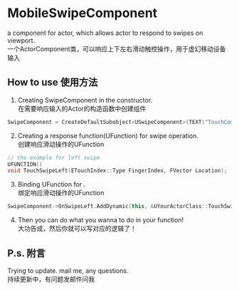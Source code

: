 # MobileSwipeComponent

a component for actor, which allows actor to respond to swipes on viewport.<br/>一个ActorComponent类，可以响应上下左右滑动触控操作，用于虚幻移动设备输入

## How to use 使用方法
1. Creating SwipeComponent in the constructor.</br>在需要响应输入的Actor的构造函数中创建组件
```C++
SwipeComponent = CreateDefaultSubobject<USwipeComponent>(TEXT("TouchComp"));
```
2. Creating a response function(UFunction) for swipe operation.</br>创建响应滑动操作的UFunction
```C++
// the example for left swipe
UFUNCTION()
void TouchSwipeLeft(ETouchIndex::Type FingerIndex, FVector Location);
```
3. Binding UFunction for .</br>绑定响应滑动操作的UFunction
```C++
SwipeComponent->OnSwipeLeft.AddDynamic(this, &UYourActorClass::TouchSwipeLeft);
```
4. Then you can do what you wanna to do in your function!</br>大功告成，然后你就可以写对应的逻辑了！
## P.s. 附言
Trying to update. mail me, any questions.</br>持续更新中，有问题发邮件问我
